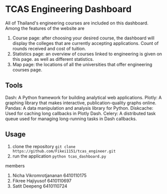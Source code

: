 # TCAS Engineering Dashboard
All of Thailand's engineering courses are included on this dashboard. Among the features of the website are
1. Course page: after choosing your desired course, the dashboard will display the colleges that are currently accepting applications. Count of rounds received and cost of tuition.
2. Statistics page: an overview of courses linked to engineering is given on this page.  as well as different statistics.
3. Map page: the locations of all the universities that offer engineering courses page.

## Tools
Dash: A Python framework for building analytical web applications.
Plotly: A graphing library that makes interactive, publication-quality graphs online.
Pandas: A data manipulation and analysis library for Python.
Diskcache: Used for caching long callbacks in Plotly Dash.
Celery: A distributed task queue used for managing long-running tasks in Dash callbacks.

## Usage
1. clone the repository
```git clone https://github.com/Fikei1151/tcas_engineer.git```
3. run the application
```python tcas_dashboard.py```

members
1. Nicha   Vikromrotjananan  6410110175
2. Fikree  Hajiyusof         6410110697
3. Satit   Deepeng           6410110724
